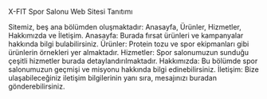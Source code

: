 X-FIT Spor Salonu Web Sitesi Tanıtımı
 
Sitemiz, beş ana bölümden oluşmaktadır: Anasayfa, Ürünler, Hizmetler, Hakkımızda ve İletişim.
Anasayfa: Burada fırsat ürünleri ve kampanyalar hakkında bilgi bulabilirsiniz.
Ürünler: Protein tozu ve spor ekipmanları gibi ürünlerin örnekleri yer almaktadır.
Hizmetler: Spor salonumuzun sunduğu çeşitli hizmetler burada detaylandırılmaktadır.
Hakkımızda: Bu bölümde spor salonumuzun geçmişi ve misyonu hakkında bilgi edinebilirsiniz.
İletişim: Bize ulaşabileceğiniz iletişim bilgilerinin yanı sıra, mesajınızı buradan gönderebilirsiniz.

